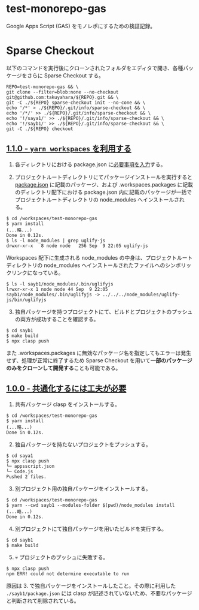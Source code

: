 # test-monorepo-gas

Google Apps Script (GAS) をモノレポにするための検証記録。

# Sparse Checkout

以下のコマンドを実行後にクローンされたフォルダをエディタで開き、各種パッケージをさらに Sparse Checkout する。

```shell
REPO=test-monorepo-gas && \
git clone --filter=blob:none --no-checkout git@github.com:takuyahara/${REPO}.git && \
git -C ./${REPO} sparse-checkout init --no-cone && \
echo '/*' > ./${REPO}/.git/info/sparse-checkout && \
echo '/*/' >> ./${REPO}/.git/info/sparse-checkout && \
echo '!/saya1/' >> ./${REPO}/.git/info/sparse-checkout && \
echo '!/sayb1/' >> ./${REPO}/.git/info/sparse-checkout && \
git -C ./${REPO} checkout
```

## [1.1.0 - `yarn workspaces` を利用する](https://github.com/takuyahara/test-monorepo-gas/tree/1.1.0)

1. 各ディレクトリにおける package.json に[必要事項を入力](https://github.com/takuyahara/test-monorepo-gas/commit/4f0f0911efb1c9f6074983baf1024d4fe4b042b6)する。

2. プロジェクトルートディレクトリにてパッケージインストールを実行すると [package.json](https://github.com/takuyahara/test-monorepo-gas/blob/4f0f0911efb1c9f6074983baf1024d4fe4b042b6/package.json) に記載のパッケージ、および .workspaces.packages に記載のディレクトリ配下における package.json 内に記載のパッケージが一括でプロジェクトルートディレクトリの node_modules へインストールされる。

```shell
$ cd /workspaces/test-monorepo-gas
$ yarn install
(...略...)
Done in 0.12s.
$ ls -l node_modules | grep uglify-js
drwxr-xr-x   8 node node   256 Sep  9 22:05 uglify-js
```

Workspaces 配下に生成される node_modules の中身は、プロジェクトルートディレクトリの node_modules へインストールされたファイルへのシンボリックリンクになっている。

```shell
$ ls -l sayb1/node_modules/.bin/uglifyjs
lrwxr-xr-x 1 node node 44 Sep  9 22:05 sayb1/node_modules/.bin/uglifyjs -> ../../../node_modules/uglify-js/bin/uglifyjs
```

3. 独自パッケージを持つプロジェクトにて、ビルドとプロジェクトのプッシュの両方が成功することを確認する。

```shell
$ cd sayb1
$ make build
$ npx clasp push
```

また .workspaces.packages に無効なパッケージ名を指定してもエラーは発生せず、処理が正常に終了するため Sparse Checkout を用いて**一部のパッケージのみをクローンして開発する**ことも可能である。

## [1.0.0 - 共通化するには工夫が必要](https://github.com/takuyahara/test-monorepo-gas/tree/1.0.0)

1. 共有パッケージ clasp をインストールする。

```shell
$ cd /workspaces/test-monorepo-gas
$ yarn install
(...略...)
Done in 0.12s.
```

2. 独自パッケージを持たないプロジェクトをプッシュする。

```shell
$ cd saya1
$ npx clasp push
└─ appsscript.json
└─ Code.js
Pushed 2 files.
```

3. 別プロジェクト用の独自パッケージをインストールする。

```shell
$ cd /workspaces/test-monorepo-gas
$ yarn --cwd sayb1 --modules-folder $(pwd)/node_modules install
(...略...)
Done in 0.12s.
```

4. 別プロジェクトにて独自パッケージを用いたビルドを実行する。

```shell
$ cd sayb1
$ make build
```

5. 💀 プロジェクトのプッシュに失敗する。

```shell
$ npx clasp push
npm ERR! could not determine executable to run
```

原因は 3. で独自パッケージをインストールしたこと。その際に利用した `./sayb1/package.json` には clasp が記述されていないため、不要なパッケージと判断されて削除されている。
